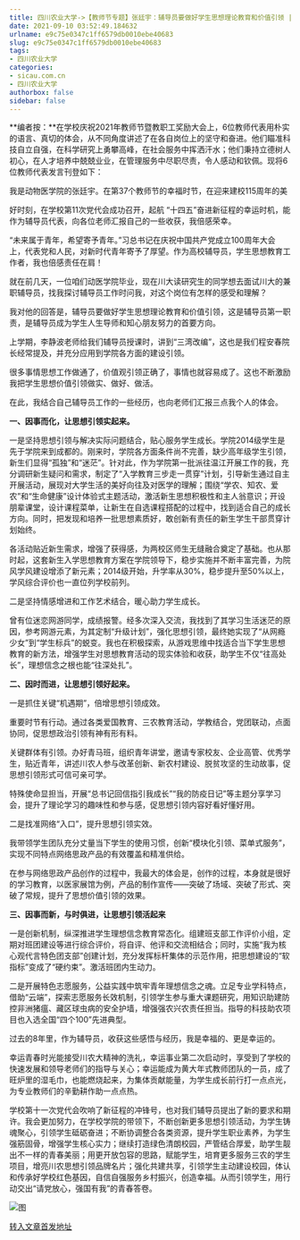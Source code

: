 ```yaml
---
title: 四川农业大学->【教师节专题】张廷宇：辅导员要做好学生思想理论教育和价值引领 | sicau.com.cn
date: 2021-09-10 03:52:49.184632
urlname: e9c75e0347c1ff6579db0010ebe40683
slug: e9c75e0347c1ff6579db0010ebe40683
tags: 
- 四川农业大学
categories:
- sicau.com.cn
- 四川农业大学
authorbox: false
sidebar: false
---
```

**编者按：**在学校庆祝2021年教师节暨教职工奖励大会上，6位教师代表用朴实的语言、真切的体会，从不同角度讲述了在各自岗位上的坚守和奋进。他们瞄准科技自立自强，在科学研究上勇攀高峰，在社会服务中挥洒汗水；他们秉持立德树人初心，在人才培养中兢兢业业，在管理服务中尽职尽责，令人感动和钦佩。现将6位教师代表发言刊登如下：

我是动物医学院的张廷宇。在第37个教师节的幸福时节，在迎来建校115周年的美
<!--more-->
好时刻，在学校第11次党代会成功召开，起航 “十四五”奋进新征程的幸运时机，能作为辅导员代表，向各位老师汇报自己的一些收获，我倍感荣幸。

“未来属于青年，希望寄予青年。”习总书记在庆祝中国共产党成立100周年大会上，代表党和人民，对新时代青年寄予了厚望。作为高校辅导员，学生思想教育工作者，我也倍感责任在肩！

就在前几天，一位咱们动医学院毕业，现在川大读研究生的同学想去面试川大的兼职辅导员，找我探讨辅导员工作时问我，对这个岗位有怎样的感受和理解？

我对他的回答是，辅导员要做好学生思想理论教育和价值引领，这是辅导员第一职责，是辅导员成为学生人生导师和知心朋友努力的首要方向。

上学期，李静波老师给我们辅导员授课时，讲到“三湾改编”，这也是我们程安春院长经常提及，并充分应用到学院各方面的建设引领。

很多事情思想工作做通了，价值观引领正确了，事情也就容易成了。这也不断激励我把学生思想价值引领做实、做好、做活。

在此，我结合自己辅导员工作的一些经历，也向老师们汇报三点我个人的体会。

**一、因事而化，让思想引领实起来。**

一是坚持思想引领与解决实际问题结合，贴心服务学生成长。学院2014级学生是先于学院来到成都的。刚来时，学院各方面条件尚不完善，缺少高年级学生引领，新生们显得“孤独”和“迷茫”。针对此，作为学院第一批派往温江开展工作的我，充分调研新生疑问和需求，制定了“入学教育三步走一贯穿”计划，引导新生通过自主开展活动，展现对大学生活的美好向往及对医学的理解；围绕“学农、知农、爱农”和“生命健康”设计体验式主题活动，激活新生思想积极性和主人翁意识；开设朋辈课堂，设计课程菜单，让新生在自选课程搭配的过程中，找到适合自己的成长方向。同时，把发现和培养一批思想素质好，敢创新有责任的新生学生干部贯穿计划始终。

各活动贴近新生需求，增强了获得感，为两校区师生无缝融合奠定了基础。也从那时起，这套新生入学思想教育方案在学院领导下，稳步实施并不断丰富完善，为院风学风建设增添了新元素；2014级开始，升学率从30%，稳步提升至50%以上，学风综合评价也一直位列学校前列。

二是坚持情感增进和工作艺术结合，暖心助力学生成长。

曾有位迷恋网游同学，成绩报警。经多次深入交流，我找到了其学习生活迷茫的原因，参考网游元素，为其定制“升级计划”，强化思想引领，最终她实现了“从网瘾少女”到“学生标兵”的蜕变。我也在积极探索，从游戏思维中找适合当下学生思想教育的新方法，增强学生对思想教育活动的现实体验和收获，助学生不仅“往高处长”，理想信念之根也能“往深处扎”。

**二、因时而进，让思想引领好起来。**

一是抓住关键“机遇期”，倍增思想引领成效。

重要时节有行动。通过各类爱国教育、三农教育活动，学教结合，党团联动，点面协同，促思想政治引领有神有形有料。

关键群体有引领。办好青马班，组织青年讲堂，邀请专家校友、企业高管、优秀学生，贴近青年，讲述川农人参与改革创新、新农村建设、脱贫攻坚的生动故事，促思想引领形式可信可亲可学。

特殊使命显担当，开展“总书记回信指引我成长”“我的防疫日记”等主题分享学习会，提升了理论学习的趣味性和参与感，促思想引领内容好看好懂好用。

二是找准网络“入口”，提升思想引领实效。

我带领学生团队充分丈量当下学生的使用习惯，创新“模块化引领、菜单式服务”，实现不同特点网络思政产品的有效覆盖和精准供给。

在参与网络思政产品创作的过程中，我最大的体会是，创作的过程，本身就是很好的学习教育，以医家展馆为例，产品的制作宣传——突破了场域、突破了形式、突破了常规，提升了思想价值引领的效果。

**三、因事而新，与时俱进，让思想引领活起来**

一是创新机制，纵深推进学生理想信念教育常态化。组建班支部工作评价小组，定期对班团建设等进行综合评价，将自评、他评和交流相结合；同时，实施“我为核心观代言特色团支部”创建计划，充分发挥标杆集体的示范作用，把思想建设的“软指标”变成了“硬约束”。激活班团内生动力。

二是开展特色志愿服务，公益实践中筑牢青年理想信念之魂。立足专业学科特点，借助“云端”，探索志愿服务长效机制，引领学生参与重大课题研究，用知识助建防控非洲猪瘟、藏区球虫病的安全护墙，增强强农兴农责任担当。指导的科技助农项目也入选全国“四个100”先进典型。

过去的8年里，作为辅导员，收获这些感悟与经历，我是幸福的、更是幸运的。

幸运青春时光能接受川农大精神的洗礼，幸运事业第二次启动时，享受到了学校的快速发展和领导老师们的指导与关心；幸运能成为黄大年式教师团队的一员，成了旺炉里的湿毛巾，也能燃烧起来，为集体贡献能量，为学生成长前行打一点点光，为专业教师们的辛勤耕作助一点点热。

学校第十一次党代会吹响了新征程的冲锋号，也对我们辅导员提出了新的要求和期许。我会更加努力，在学校学院的带领下，不断创新更多思想引领活动，为学生铸魂聚心，引领学生砥砺奋进；不断协调整合各类资源，提升学生职业素养，为学生强筋固骨，增强学生核心实力；继续打造绿色清朗校园，严管结合厚爱，助学生靓出不一样的青春美丽；用更开放包容的思路，赋能学生，培育更多服务三农的学生项目，增亮川农思想引领品牌名片；强化共建共享，引领学生主动建设校园，体认和传承好学校红色基因，自信自强服务乡村振兴，创造幸福。从而引领学生，用行动交出“请党放心，强国有我”的青春答卷。

![图](https://news.sicau.edu.cn/__local/7/47/89/CF6EE496ADCD1A18651633DB5D0_0CC17F3C_42357.png)

[转入文章首发地址](https://news.sicau.edu.cn/info/1078/64171.htm)